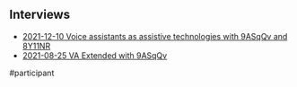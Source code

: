 
## Interviews
- [2021-12-10 Voice assistants as assistive technologies with 9ASqQv and 8Y11NR](data/interviews/2021-12-10%20Voice%20assistants%20as%20assistive%20technologies%20with%209ASqQv%20and%208Y11NR.md)
- [2021-08-25 VA Extended with 9ASqQv](data/interviews/2021-08-25%20VA%20Extended%20with%209ASqQv.md)

#participant 